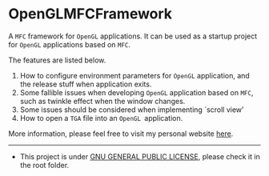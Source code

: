 # OpenGLMFCFramework
A `MFC` framework for `OpenGL` applications. It can be used as a startup project for `OpenGL` applications based on `MFC`.

The features are listed below.

1. How to configure environment parameters for `OpenGL` application, and the release stuff when application exits.
2. Some fallible issues when developing `OpenGL` application based on `MFC`, such as twinkle effect when the window changes.
3. Some issues should be considered when implementing `scroll view’
4. How to open a `TGA` file into an `OpenGL `application.

More information, please feel free to visit my personal website [here]( https://hanhonglei.github.io/).

----

- This project is under [GNU GENERAL PUBLIC LICENSE](https://www.gnu.org/licenses/), please check it in the root folder.